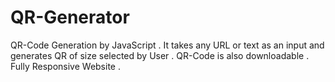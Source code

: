 # QR-Generator
QR-Code Generation by JavaScript . 
It takes any URL or text as an input and generates QR of size selected by User .
QR-Code is also downloadable .
Fully Responsive Website .
